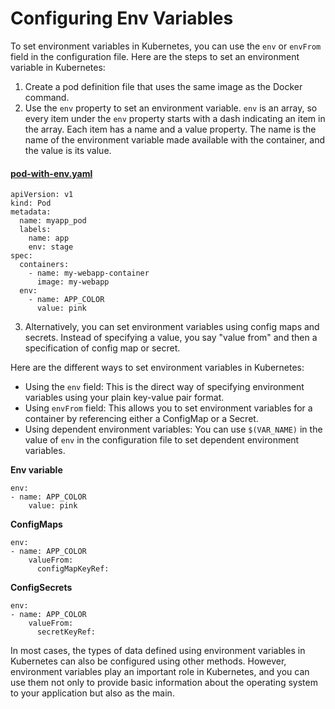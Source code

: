 # Configuring Env Variables

To set environment variables in Kubernetes, you can use the `env` or `envFrom` field in the configuration file. Here are the steps to set an environment variable in Kubernetes:

1. Create a pod definition file that uses the same image as the Docker command.
2. Use the `env` property to set an environment variable. `env` is an array, so every item under the `env` property starts with a dash indicating an item in the array. Each item has a name and a value property. The name is the name of the environment variable made available with the container, and the value is its value.

#### [pod-with-env.yaml](pod-with-env.yaml)
```
apiVersion: v1
kind: Pod
metadata:
  name: myapp_pod 
  labels: 
    name: app 
    env: stage
spec:
  containers:
    - name: my-webapp-container
      image: my-webapp
  env:
    - name: APP_COLOR
      value: pink
```

3. Alternatively, you can set environment variables using config maps and secrets. Instead of specifying a value, you say "value from" and then a specification of config map or secret.

Here are the different ways to set environment variables in Kubernetes:

- Using the `env` field: This is the direct way of specifying environment variables using your plain key-value pair format.
- Using `envFrom` field: This allows you to set environment variables for a container by referencing either a ConfigMap or a Secret.
- Using dependent environment variables: You can use `$(VAR_NAME)` in the value of `env` in the configuration file to set dependent environment variables.

**Env variable**
```
env:
- name: APP_COLOR
    value: pink
```

**ConfigMaps**
```
env:
- name: APP_COLOR
    valueFrom:
      configMapKeyRef: 
```

**ConfigSecrets**
```
env:
- name: APP_COLOR
    valueFrom:
      secretKeyRef: 

```

In most cases, the types of data defined using environment variables in Kubernetes can also be configured using other methods. However, environment variables play an important role in Kubernetes, and you can use them not only to provide basic information about the operating system to your application but also as the main.

